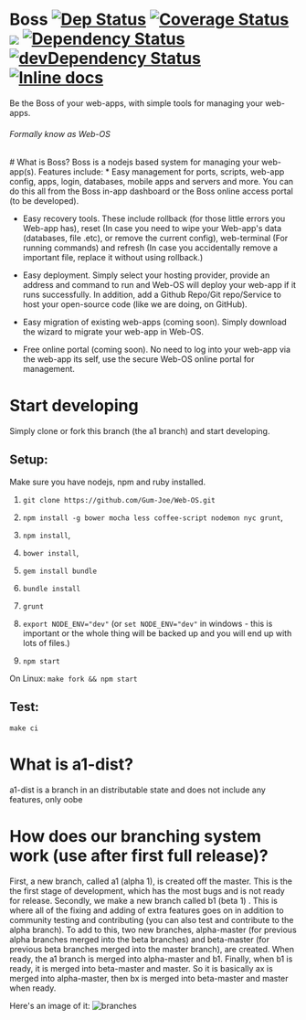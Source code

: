 # Boss [![Dep Status](https://travis-ci.org/Gum-Joe/boss.svg?branch=a1)](https://travis-ci.org/Gum-Joe/boss) [![Coverage Status](https://coveralls.io/repos/Gum-Joe/boss/badge.svg?branch=a1&service=github)](https://coveralls.io/github/Gum-Joe/boss?branch=a1) <a href="https://codeclimate.com/github/Gum-Joe/boss"><img src="https://codeclimate.com/github/Gum-Joe/boss/badges/gpa.svg" /></a> [![Dependency Status](https://david-dm.org/Gum-Joe/boss.svg)](https://david-dm.org/Gum-Joe/boss) [![devDependency Status](https://david-dm.org/Gum-Joe/boss/dev-status.svg)](https://david-dm.org/Gum-Joe/boss#info=devDependencies) [![Inline docs](http://inch-ci.org/github/Gum-Joe/boss.svg?branch=master)](http://inch-ci.org/github/Gum-Joe/boss)


Be the Boss of your web-apps, with simple tools for managing your web-apps.
<h6>Formally know as Web-OS</h6>
# What is Boss?
Boss is a nodejs based system for managing your web-app(s). Features include:
* Easy management for ports, scripts, web-app config, apps, login, databases, mobile apps and servers and more. You can do this all from the Boss in-app dashboard or the Boss online access portal (to be developed).

* Easy recovery tools. These include rollback (for those little errors you Web-app has), reset (In case you need to wipe your Web-app's data (databases, file .etc), or remove the current config), web-terminal (For running commands) and refresh (In case you accidentally remove a important file, replace it without using rollback.)

* Easy deployment. Simply select your hosting provider, provide an address and command to run and Web-OS will deploy your web-app if it runs successfully. In addition, add a Github Repo/Git repo/Service to host your open-source code (like we are doing, on GitHub).

* Easy migration of existing web-apps (coming soon). Simply download the wizard to migrate your web-app in Web-OS.

* Free online portal (coming soon). No need to log into your web-app via the web-app its self, use the secure Web-OS online portal for management.

# Start developing
Simply clone or fork this branch (the a1 branch) and start developing.
## Setup:
 Make sure you have nodejs, npm and ruby installed.
  1. `git clone https://github.com/Gum-Joe/Web-OS.git`
  2. `npm install -g bower mocha less coffee-script nodemon nyc grunt`,

  3. `npm install`,

  4. `bower install`,
  5. `gem install bundle`
  6. `bundle install`
  7. `grunt`
  8. `export NODE_ENV="dev"` (or `set NODE_ENV="dev"` in windows - this is important or the whole thing will be backed up and you will end up with lots of files.)
  9. `npm start`

On Linux:
`make fork && npm start`

## Test:
`make ci`

# What is a1-dist?
a1-dist is a branch in an distributable state and does not include any features, only oobe

# How does our branching system work (use after first full release)?
First, a new branch, called a1 (alpha 1), is created off the master. This is the the first stage of development, which has the most bugs and is not ready for release. Secondly, we make a new branch called b1 (beta 1) . This is where all of the fixing and adding of extra features goes on in addition to community testing and contributing (you can also test and contribute to the alpha branch). To add to this, two new branches, alpha-master (for previous alpha branches merged into the beta branches) and beta-master (for previous beta branches merged into the master branch), are created.  When ready, the a1 branch is merged into alpha-master and b1.  Finally, when b1 is ready, it is merged into beta-master and master. So it is basically ax is merged into alpha-master, then bx is merged into beta-master and master when ready.

Here's an image of it:
![branches](https://raw.githubusercontent.com/Gum-Joe/boss/a1/Web-OS-branches.jpg)
